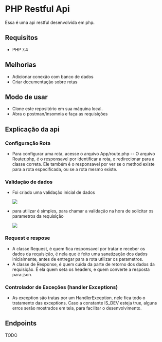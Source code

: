 # PHP Restful Api
Essa é uma api restful desenvolvida em php.

## Requisitos
- PHP 7.4

## Melhorias
- Adicionar conexão com banco de dados
- Criar documentação sobre rotas

## Modo de usar
- Clone este repositório em sua máquina local.
- Abra o postman/insomnia e faça as requisições

## Explicação da api
### Configuração Rota
- Para configurar uma rota, acesse o arquivo App/route.php
-- O arquivo Router.php, é o responsavel por identificar a rota, e redirecionar para a classe correta. Ele também é o responsavel por ver se o method existe para a rota especificada, ou se a rota mesmo existe.

### Validação de dados
- Foi criado uma validação inicial de dados

  <a href="https://github.com/jeancarlo-schmitz/api-restful-php-sem-framework">
    <img align="center" heigh="180em" src="https://github.com/jeancarlo-schmitz/api-restful-php-sem-framework/assets/11407906/95a0b7cb-5957-46b5-b336-d3bd92ab5bdc"/>
  </a>
  
 - para utilizar é simples, para chamar a validação na hora de solicitar os parametros da requisição
 
   <a href="https://github.com/jeancarlo-schmitz/api-restful-php-sem-framework">
      <img align="center" heigh="180em" src="https://github.com/jeancarlo-schmitz/api-restful-php-sem-framework/assets/11407906/13cf8ba0-b621-4fee-9ad5-ef689f6fbab3"/>
    </a>

### Request e respose
- A classe Request, é quem fica responsavel por tratar e receber os dados da requisição, é nela que é feito uma sanatização dos dados inicialmente, antes de entregar para a rota utilizar os parametros.
- A classe de Response, é quem cuida da parte de retorno dos dados da requisição. É ela quem seta os headers, e quem converte a resposta para json.

### Controlador de Exceções (handler Exceptions)
- As exception são tratas por um HandlerException, nele fica todo o tratamento das exceptions. Caso a constante IS_DEV esteja true, alguns erros serão mostrados em tela, para facilitar o desenvolvimento.

## Endpoints
TODO
